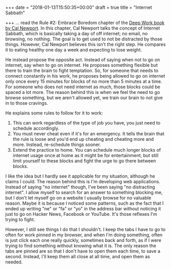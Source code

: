 +++
date = "2018-01-13T15:50:35+00:00"
draft = true
title = "Internet Sabbath"

+++
... read the Rule #2: Embrace Boredom chapter of the [Deep Work book by Cal Newport](https://www.amazon.ca/Deep-Work-Focused-Success-Distracted/dp/1455586692). In this chapter, Cal Newport talks the concept of Internet Sabbath, which is basically taking a day of off internet; no email, no browsing, no nothing. The goal is to get used to not be distracted by those things. However, Cal Newport believes this isn't the right step. He compares it to eating healthy one day a week and expecting to lose weight.

He instead propose the opposite act. Instead of saying when not to go on internet, say when to go on internet. He proposes something flexible but there to train the brain to fight temptation. So, for someone that needs to connect constantly in his work, he proposes being allowed to go on internet only once every 15 minutes for blocks of no more than 5 minutes at a time. For someone who does not need internet as much, those blocks could be spaced a lot more. The reason behind this is when we feel the need to go browse something, but we aren't allowed yet, we train our brain to not give in to those cravings.

He explains some rules to follow for it to work:

1. This can work regardless of the type of job you have, you just need to schedule accordingly.
2. You must never cheat even if it's for an emergency. It tells the brain that the rule is loose and you'd end up cheating and cheating more and more. Instead, re-schedule things sooner.
3. Extend the practice to home. You can schedule much longer blocks of internet usage once at home as it might be for entertainment, but still limit yourself to these blocks and fight the urge to go there between blocks.

I like the idea but I hardly see it applicable for my situation, although he claims I could. The reason behind this is I'm developing web applications. Instead of saying "no internet" though, I've been saying "no distracting internet". I allow myself to search for an answer to something blocking me, but I don't let myself go on a website I usually browse for no valuable reason. Maybe it is because I noticed some patterns, such as the fact that I ended up writing "ne" or "fa" or "yo" in the address bar without noticing it just to go on Hacker News, Facebook or YouTube. It's those reflexes I'm trying to fight.

However, I still see things I do that I shouldn't. I keep the tabs I have to go to often for work pinned in my browser, and when I'm doing something, often is just click each one really quickly, sometimes back and forth, as if I were trying to find something without knowing what it is. The only reason the tabs are pinned are so that I don't have to open them each time, to save a second. Instead, I'll keep them all close at all time, and open them as needed.